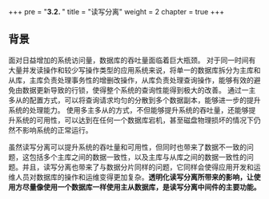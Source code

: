 +++
pre = "<b>3.2. </b>"
title = "读写分离"
weight = 2
chapter = true
+++

## 背景

面对日益增加的系统访问量，数据库的吞吐量面临着巨大瓶颈。
对于同一时间有大量并发读操作和较少写操作类型的应用系统来说，将单一的数据库拆分为主库和从库，主库负责处理事务性的增删改操作，从库负责处理查询操作，能够有效的避免由数据更新导致的行锁，使得整个系统的查询性能得到极大的改善。
通过一主多从的配置方式，可以将查询请求均匀的分散到多个数据副本，能够进一步的提升系统的处理能力。
使用多主多从的方式，不但能够提升系统的吞吐量，还能够提升系统的可用性，可以达到在任何一个数据库宕机，甚至磁盘物理损坏的情况下仍然不影响系统的正常运行。

虽然读写分离可以提升系统的吞吐量和可用性，但同时也带来了数据不一致的问题，这包括多个主库之间的数据一致性，以及主库与从库之间的数据一致性的问题。并且，读写分离也带来了与数据分片同样的问题，它同样会使得应用开发和运维人员对数据库的操作和运维变得更加复杂。**透明化读写分离所带来的影响，让使用方尽量像使用一个数据库一样使用主从数据库，是读写分离中间件的主要功能。**

